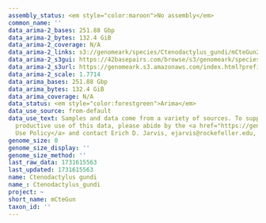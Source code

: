 ```yaml
---
assembly_status: <em style="color:maroon">No assembly</em>
common_name: ''
data_arima-2_bases: 251.88 Gbp
data_arima-2_bytes: 132.4 GiB
data_arima-2_coverage: N/A
data_arima-2_links: s3://genomeark/species/Ctenodactylus_gundi/mCteGun2/genomic_data/arima/<br>
data_arima-2_s3gui: https://42basepairs.com/browse/s3/genomeark/species/Ctenodactylus_gundi/mCteGun2/genomic_data/arima/
data_arima-2_s3url: https://genomeark.s3.amazonaws.com/index.html?prefix=species/Ctenodactylus_gundi/mCteGun2/genomic_data/arima/
data_arima-2_scale: 1.7714
data_arima_bases: 251.88 Gbp
data_arima_bytes: 132.4 GiB
data_arima_coverage: N/A
data_status: <em style="color:forestgreen">Arima</em>
data_use_source: from-default
data_use_text: Samples and data come from a variety of sources. To support fair and
  productive use of this data, please abide by the <a href="https://genome10k.soe.ucsc.edu/data-use-policies/">Data
  Use Policy</a> and contact Erich D. Jarvis, ejarvis@rockefeller.edu, with any questions.
genome_size: 0
genome_size_display: ''
genome_size_method: ''
last_raw_data: 1731615563
last_updated: 1731615563
name: Ctenodactylus gundi
name_: Ctenodactylus_gundi
project: ~
short_name: mCteGun
taxon_id: ''
---
```

